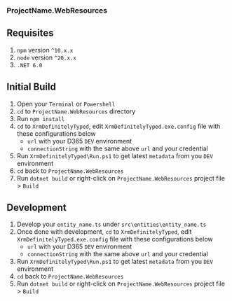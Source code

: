 ﻿### ProjectName.WebResources

## Requisites

  1. `npm` version `^10.x.x`
  2. `node` version `^20.x.x`
  3. `.NET 6.0`

## Initial Build

  1. Open your `Terminal` or `Powershell`
  2. `cd` to `ProjectName.WebResources` directory
  3. Run `npm install`
  4. `cd` to  `XrmDefinitelyTyped`, edit `XrmDefinitelyTyped.exe.config` file with these configurations below
     - `url` with your D365 `DEV` environment
     - `connectionString` with the same above `url` and your credential
  5. Run `XrmDefinitelyTyped\Run.ps1` to get latest `metadata` from you `DEV` environment
  6. `cd` back to `ProjectName.WebResources`
  7. Run `dotnet build` or right-click on `ProjectName.WebResources` project file > `Build`

## Development
  1. Develop your `entity_name.ts` under `src\entities\entity_name.ts`
  2. Once done with development, `cd` to  `XrmDefinitelyTyped`, edit `XrmDefinitelyTyped.exe.config` file with these configurations below
     - `url` with your D365 `DEV` environment
     - `connectionString` with the same above `url` and your credential
  3. Run `XrmDefinitelyTyped\Run.ps1` to get latest `metadata` from you `DEV` environment
  4. `cd` back to `ProjectName.WebResources`
  5. Run `dotnet build` or right-click on `ProjectName.WebResources` project file > `Build`
